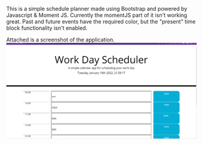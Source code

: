 This is a simple schedule planner made using Bootstrap and powered by Javascript & Moment JS.
Currently the momentJS part of it isn't working great. Past and future events have the required color, but the "present" time block functionality isn't enabled.


Attached is a screenshot of the application.
![Screenshot of website](/Assets/screenshot.png)
